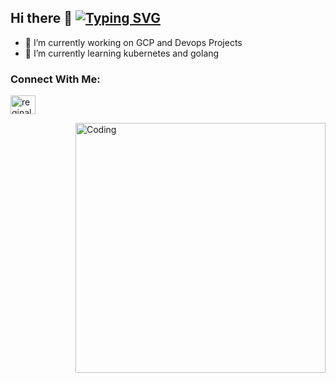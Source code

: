 ## Hi there 👋 [![Typing SVG](https://readme-typing-svg.herokuapp.com?font=Fira+Code&pause=1000&color=5E73F7&width=435&lines=Surya+Merin+Philip)](https://git.io/typing-svg)

<!--
**suryamerinphilip/suryamerinphilip** is a ✨ _special_ ✨ repository because its `README.md` (this file) appears on your GitHub profile.

Here are some ideas to get you started:
-->
- 🔭 I’m currently working on GCP and Devops Projects
- 🌱 I’m currently learning kubernetes and golang


### Connect With Me:


<p align="left">
<a href="https://www.linkedin.com/in/surya-merin-philip/" target="blank"><img align="center" src="https://cdn.jsdelivr.net/npm/simple-icons@3.0.1/icons/linkedin.svg" alt="reginald-jones" height="30" width="40" /></a>
</p>

<img align="right" alt="Coding" width="400" src="https://cdn.dribbble.com/users/2646423/screenshots/5507196/computer.gif">



